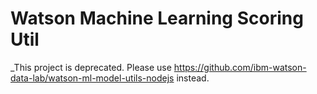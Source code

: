 # Watson Machine Learning Scoring Util

_This project is deprecated. Please use https://github.com/ibm-watson-data-lab/watson-ml-model-utils-nodejs instead.